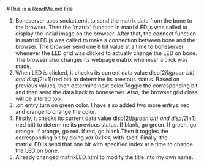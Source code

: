 #This is a ReadMe.md File
1. Boneserver uses socket.emit to send the matrix data from the bone to the browser. Then the 'matrix' function in matrixLED.js was called to display the initial image on the browser.
After that, the connect function in matrixLED.js was called to make a connection between bone and the browser. The browser send one 8 bit value at a time to boneserver whenever the LED grid was clicked
to actually change the LED on bone. The browser also changes its webpage matrix whenever a click was made. 
2. When LED is clicked, it checks its current data value disp[2*i](green bit) and disp[2*i+1](red bit) to determine its previous status. Based on previous values, then determine 
next color.Toggle the corresponding bit and then send the data back to boneserver. Also, the browser grid class will be altered too.  
3. .on entry turn on green color. I have also added two more entrys: red and orange to change the color.
4. Firstly, it checks its current data value disp[2*i](green bit) and disp[2*i+1](red bit) to determine its previous status. If blank, go green. If green, go orange. If orange, go red. 
If red, go blank.Then it toggles the corresponding bit by doing xor 0x1<<j with itself. Finally, the matrixLED.js send that one bit with specified index at a time to change the LED on bone. 
5. Already changed matrixLED.html to modify the title into my own name.
